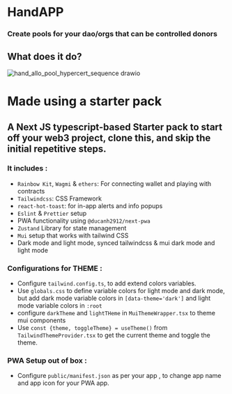 # HandAPP

### Create pools for your dao/orgs that can be controlled donors

## What does it do?

![hand_allo_pool_hypercert_sequence drawio](https://github.com/user-attachments/assets/f97c5bfe-53f2-42e0-b240-0c2c28adcdab)

# Made using a starter pack

## A Next JS typescript-based Starter pack to start off your web3 project, clone this, and skip the initial repetitive steps.

### It includes : 

* `Rainbow Kit`, `Wagmi` & `ethers`: For connecting wallet and playing with contracts
* `Tailwindcss`: CSS Framework
* `react-hot-toast`: for in-app alerts and info popups
* `Eslint` & `Prettier` setup
* PWA functionality using `@ducanh2912/next-pwa` 
* `Zustand` Library for state management
* `Mui` setup that works with tailwind CSS
* Dark mode and light mode, synced tailwindcss & mui dark mode and light mode

### Configurations for THEME : 
* Configure `tailwind.config.ts`, to add extend colors variables.
* Use `globals.css` to define variable colors for light mode and dark mode, but add dark mode variable colors in `[data-theme='dark']` and light mode variable colors in `:root`
* configure `darkTheme` and `lightTHeme` in `MuiThemeWrapper.tsx` to theme mui components
* Use `const {theme, toggleTheme} = useTheme()` from `TailwindThemeProvider.tsx` to get the current theme and toggle the theme.

### PWA Setup out of box :

* Configure `public/manifest.json` as per your app , to change app name and app icon for your PWA app.
